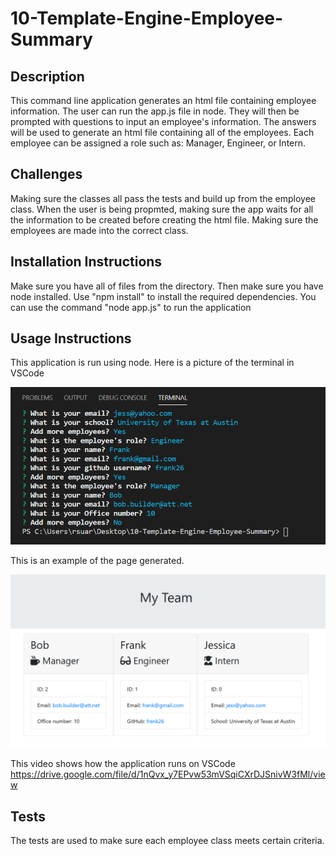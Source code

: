 # 10-Template-Engine-Employee-Summary

## Description
This command line application generates an html file containing employee information. The user can run the app.js file in node. They will then be prompted with questions to input an employee's information. The answers will be used to generate an html file containing all of the employees. Each employee can be assigned a role such as: Manager, Engineer, or Intern.

## Challenges 
Making sure the classes all pass the tests and build up from the employee class.
When the user is being propmted, making sure the app waits for all the information to be created before creating the html file. Making sure the employees are made into the correct class.

## Installation Instructions
Make sure you have all of files from the directory. Then make sure you have node installed. Use "npm install" to install the required dependencies. You can use the command "node app.js" to run the application

## Usage Instructions

This application is run using node. Here is a picture of the terminal in VSCode

![terminal](./assets/terminal.PNG)

This is an example of the page generated.

![team](./assets/exampleteam.PNG)


This video shows how the application runs on VSCode https://drive.google.com/file/d/1nQvx_y7EPvw53mVSqiCXrDJSnivW3fMl/view

## Tests
The tests are used to make sure each employee class meets certain criteria.